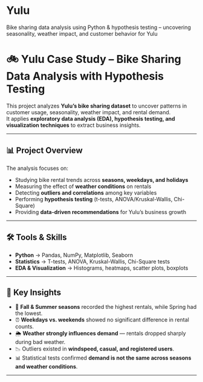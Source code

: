 # Yulu
Bike sharing data analysis using Python &amp; hypothesis testing – uncovering seasonality, weather impact, and customer behavior for Yulu
# 🚲 Yulu Case Study – Bike Sharing Data Analysis with Hypothesis Testing  

This project analyzes **Yulu’s bike sharing dataset** to uncover patterns in customer usage, seasonality, weather impact, and rental demand.  
It applies **exploratory data analysis (EDA), hypothesis testing, and visualization techniques** to extract business insights.  

---

## 📊 Project Overview
The analysis focuses on:  
- Studying bike rental trends across **seasons, weekdays, and holidays**  
- Measuring the effect of **weather conditions** on rentals  
- Detecting **outliers and correlations** among key variables  
- Performing **hypothesis testing** (t-tests, ANOVA/Kruskal-Wallis, Chi-Square)  
- Providing **data-driven recommendations** for Yulu’s business growth  

---

## 🛠️ Tools & Skills
- **Python** → Pandas, NumPy, Matplotlib, Seaborn  
- **Statistics** → T-tests, ANOVA, Kruskal-Wallis, Chi-Square tests  
- **EDA & Visualization** → Histograms, heatmaps, scatter plots, boxplots  

---

## 🔑 Key Insights
- 🍂 **Fall & Summer seasons** recorded the highest rentals, while Spring had the lowest.  
- ⏰ **Weekdays vs. weekends** showed no significant difference in rental counts.  
- 🌦️ **Weather strongly influences demand** — rentals dropped sharply during bad weather.  
- 📉 Outliers existed in **windspeed, casual, and registered users**.  
- 📊 Statistical tests confirmed **demand is not the same across seasons and weather conditions**.  

---



